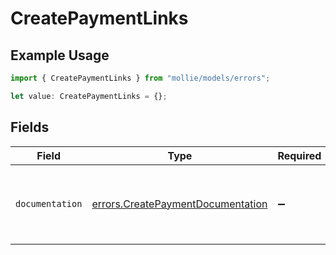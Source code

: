 # CreatePaymentLinks

## Example Usage

```typescript
import { CreatePaymentLinks } from "mollie/models/errors";

let value: CreatePaymentLinks = {};
```

## Fields

| Field                                                                                  | Type                                                                                   | Required                                                                               | Description                                                                            |
| -------------------------------------------------------------------------------------- | -------------------------------------------------------------------------------------- | -------------------------------------------------------------------------------------- | -------------------------------------------------------------------------------------- |
| `documentation`                                                                        | [errors.CreatePaymentDocumentation](../../models/errors/createpaymentdocumentation.md) | :heavy_minus_sign:                                                                     | The URL to the generic Mollie API error handling guide.                                |